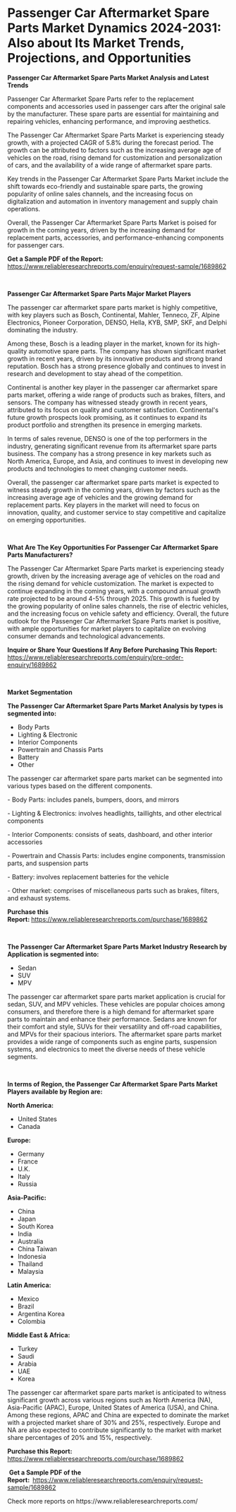 <p><h1>Passenger Car Aftermarket Spare Parts Market Dynamics 2024-2031: Also about Its Market Trends, Projections, and Opportunities</h1></p><p><strong>Passenger Car Aftermarket Spare Parts Market Analysis and Latest Trends</strong></p>
<p><p>Passenger Car Aftermarket Spare Parts refer to the replacement components and accessories used in passenger cars after the original sale by the manufacturer. These spare parts are essential for maintaining and repairing vehicles, enhancing performance, and improving aesthetics.</p><p>The Passenger Car Aftermarket Spare Parts Market is experiencing steady growth, with a projected CAGR of 5.8% during the forecast period. The growth can be attributed to factors such as the increasing average age of vehicles on the road, rising demand for customization and personalization of cars, and the availability of a wide range of aftermarket spare parts.</p><p>Key trends in the Passenger Car Aftermarket Spare Parts Market include the shift towards eco-friendly and sustainable spare parts, the growing popularity of online sales channels, and the increasing focus on digitalization and automation in inventory management and supply chain operations.</p><p>Overall, the Passenger Car Aftermarket Spare Parts Market is poised for growth in the coming years, driven by the increasing demand for replacement parts, accessories, and performance-enhancing components for passenger cars.</p></p>
<p><strong>Get a Sample PDF of the Report:&nbsp;</strong> <a href="https://www.reliableresearchreports.com/enquiry/request-sample/1689862">https://www.reliableresearchreports.com/enquiry/request-sample/1689862</a></p>
<p>&nbsp;</p>
<p><strong>Passenger Car Aftermarket Spare Parts Major Market Players</strong></p>
<p><p>The passenger car aftermarket spare parts market is highly competitive, with key players such as Bosch, Continental, Mahler, Tenneco, ZF, Alpine Electronics, Pioneer Corporation, DENSO, Hella, KYB, SMP, SKF, and Delphi dominating the industry. </p><p>Among these, Bosch is a leading player in the market, known for its high-quality automotive spare parts. The company has shown significant market growth in recent years, driven by its innovative products and strong brand reputation. Bosch has a strong presence globally and continues to invest in research and development to stay ahead of the competition. </p><p>Continental is another key player in the passenger car aftermarket spare parts market, offering a wide range of products such as brakes, filters, and sensors. The company has witnessed steady growth in recent years, attributed to its focus on quality and customer satisfaction. Continental's future growth prospects look promising, as it continues to expand its product portfolio and strengthen its presence in emerging markets.</p><p>In terms of sales revenue, DENSO is one of the top performers in the industry, generating significant revenue from its aftermarket spare parts business. The company has a strong presence in key markets such as North America, Europe, and Asia, and continues to invest in developing new products and technologies to meet changing customer needs.</p><p>Overall, the passenger car aftermarket spare parts market is expected to witness steady growth in the coming years, driven by factors such as the increasing average age of vehicles and the growing demand for replacement parts. Key players in the market will need to focus on innovation, quality, and customer service to stay competitive and capitalize on emerging opportunities.</p></p>
<p>&nbsp;</p>
<p><strong>What Are The Key Opportunities For Passenger Car Aftermarket Spare Parts Manufacturers?</strong></p>
<p><p>The Passenger Car Aftermarket Spare Parts market is experiencing steady growth, driven by the increasing average age of vehicles on the road and the rising demand for vehicle customization. The market is expected to continue expanding in the coming years, with a compound annual growth rate projected to be around 4-5% through 2025. This growth is fueled by the growing popularity of online sales channels, the rise of electric vehicles, and the increasing focus on vehicle safety and efficiency. Overall, the future outlook for the Passenger Car Aftermarket Spare Parts market is positive, with ample opportunities for market players to capitalize on evolving consumer demands and technological advancements.</p></p>
<p><strong>Inquire or Share Your Questions If Any Before Purchasing This Report:</strong> <a href="https://www.reliableresearchreports.com/enquiry/pre-order-enquiry/1689862">https://www.reliableresearchreports.com/enquiry/pre-order-enquiry/1689862</a></p>
<p>&nbsp;</p>
<p><strong>Market Segmentation</strong></p>
<p><strong>The Passenger Car Aftermarket Spare Parts Market Analysis by types is segmented into:</strong></p>
<p><ul><li>Body Parts</li><li>Lighting & Electronic</li><li>Interior Components</li><li>Powertrain and Chassis Parts</li><li>Battery</li><li>Other</li></ul></p>
<p><p>The passenger car aftermarket spare parts market can be segmented into various types based on the different components. </p><p>- Body Parts: includes panels, bumpers, doors, and mirrors</p><p>- Lighting & Electronics: involves headlights, taillights, and other electrical components </p><p>- Interior Components: consists of seats, dashboard, and other interior accessories </p><p>- Powertrain and Chassis Parts: includes engine components, transmission parts, and suspension parts </p><p>- Battery: involves replacement batteries for the vehicle </p><p>- Other market: comprises of miscellaneous parts such as brakes, filters, and exhaust systems.</p></p>
<p><strong>Purchase this Report:&nbsp;</strong><a href="https://www.reliableresearchreports.com/purchase/1689862">https://www.reliableresearchreports.com/purchase/1689862</a></p>
<p>&nbsp;</p>
<p><strong>The Passenger Car Aftermarket Spare Parts Market Industry Research by Application is segmented into:</strong></p>
<p><ul><li>Sedan</li><li>SUV</li><li>MPV</li></ul></p>
<p><p>The passenger car aftermarket spare parts market application is crucial for sedan, SUV, and MPV vehicles. These vehicles are popular choices among consumers, and therefore there is a high demand for aftermarket spare parts to maintain and enhance their performance. Sedans are known for their comfort and style, SUVs for their versatility and off-road capabilities, and MPVs for their spacious interiors. The aftermarket spare parts market provides a wide range of components such as engine parts, suspension systems, and electronics to meet the diverse needs of these vehicle segments.</p></p>
<p>&nbsp;</p>
<p><strong>In terms of Region, the Passenger Car Aftermarket Spare Parts Market Players available by Region are:</strong></p>
<p>
    <p> <strong> North America: </strong>
        <ul>
            <li>United States</li>
            <li>Canada</li>
        </ul>
        </p> 
    <p> <strong> Europe: </strong>
        <ul>
            <li>Germany</li>
            <li>France</li>
            <li>U.K.</li>
            <li>Italy</li>
            <li>Russia</li>
        </ul>
        </p> 
    <p> <strong> Asia-Pacific: </strong>
        <ul>
            <li>China</li>
            <li>Japan</li>
            <li>South Korea</li>
            <li>India</li>
            <li>Australia</li>
            <li>China Taiwan</li>
            <li>Indonesia</li>
            <li>Thailand</li>
            <li>Malaysia</li>
        </ul>
        </p> 
    <p> <strong> Latin America: </strong>
        <ul>
            <li>Mexico</li>
            <li>Brazil</li>
            <li>Argentina Korea</li>
            <li>Colombia</li>
        </ul>
        </p> 
    <p> <strong> Middle East & Africa: </strong>
        <ul>
            <li>Turkey</li>
            <li>Saudi</li>
            <li>Arabia</li>
            <li>UAE</li>
            <li>Korea</li>
        </ul>
    </p>
    </p>
<p><p>The passenger car aftermarket spare parts market is anticipated to witness significant growth across various regions such as North America (NA), Asia-Pacific (APAC), Europe, United States of America (USA), and China. Among these regions, APAC and China are expected to dominate the market with a projected market share of 30% and 25%, respectively. Europe and NA are also expected to contribute significantly to the market with market share percentages of 20% and 15%, respectively.</p></p>
<p><strong>Purchase this Report: </strong><a href="https://www.reliableresearchreports.com/purchase/1689862">https://www.reliableresearchreports.com/purchase/1689862</a></p>
<p>&nbsp;<strong>Get a Sample PDF of the Report:&nbsp;&nbsp;</strong><a href="https://www.reliableresearchreports.com/enquiry/request-sample/1689862">https://www.reliableresearchreports.com/enquiry/request-sample/1689862</a></p>
<p><strong></strong></p>
<p>Check more reports on https://www.reliableresearchreports.com/</p>